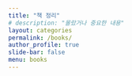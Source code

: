 ```yaml
---
title: "책 정리"
# description: "몰랐거나 중요한 내용"
layout: categories
permalink: /books/
author_profile: true
slide-bar: false
menu: books
---
```

